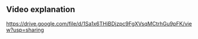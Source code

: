 ## Video explanation
https://drive.google.com/file/d/1Sa1x6THiBDjzpc9FgXVsqMCtrhGu9pFK/view?usp=sharing
